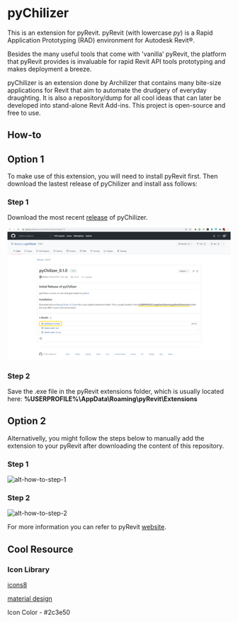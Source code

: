 # pyChilizer


This is an extension for pyRevit. pyRevit (with lowercase *py*) is a Rapid Application Prototyping (RAD) environment for Autodesk Revit®.

Besides the many useful tools that come with 'vanilla' pyRevit, the platform that pyRevit provides is invaluable for rapid Revit API tools prototyping and makes deployment a breeze. 

pyChilizer is an extension done by Archilizer that contains many bite-size applications for Revit that aim to automate the drudgery of everyday draughting. It is also a repository/dump for all cool ideas that can later be developed into stand-alone Revit Add-ins. This project is open-source and free to use.

## How-to

## Option 1
To make use of this extension, you will need to install pyRevit first. Then download the lastest release of pyChilizer and install ass follows:

### Step 1
Download the most recent [release](https://github.com/dnenov/pyChilizer/releases/tag/v0.1.0) of pyChilizer.

<img src="/images/how-to-1.jpg" alt="how-to-step-1">

### Step 2
Save the .exe file in the pyRevit extensions folder, which is usually located here: **%USERPROFILE%\AppData\Roaming\pyRevit\Extensions**


## Option 2

Alternativelly, you might follow the steps below to manually add the extension to your pyRevit after downloading the content of this repository.

### Step 1

<img src="/images/how-to-1.png" alt="alt-how-to-step-1">

### Step 2

<img src="/images/how-to-2.PNG" alt="alt-how-to-step-2" height="50%" width="50%">


For more information you can refer to pyRevit [website](https://www.notion.so/pyRevit-bd907d6292ed4ce997c46e84b6ef67a0).

## Cool Resource

### Icon Library
[icons8](https://icons8.com/icon/set/first/windows)

[material design](https://www.material.io/resources/icons/?icon=format_align_center&style=baseline)

Icon Color - #2c3e50

